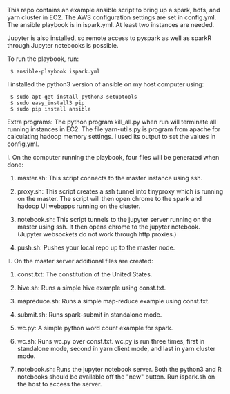
This repo contains an example ansible script to bring up a 
spark, hdfs, and yarn cluster in EC2.  The AWS configuration settings
are set in config.yml.  The ansible playbook is in ispark.yml.  At
least two instances are needed.

Jupyter is also installed, so remote access to pyspark
as well as sparkR through Jupyter notebooks is possible.

To run the playbook, run:

     $ ansible-playbook ispark.yml

I installed the python3 version of ansible on my host computer using:

     $ sudo apt-get install python3-setuptools
     $ sudo easy_install3 pip 
     $ sudo pip install ansible

Extra programs: The python program kill\_all.py when run will terminate all 
running instances in EC2.  The file yarn-utils.py is program from apache for
calculating hadoop memory settings.  I used its output to set the values in 
config.yml.

I. On the computer running the playbook, four files will
be generated when done: 

1. master.sh: This script connects to the master instance using ssh.

2. proxy.sh: This script creates a ssh tunnel into tinyproxy which is running on the master.  The script will then open chrome to the spark and hadoop UI webapps running on the cluster.

3. notebook.sh: This script tunnels to the jupyter server running on the master using ssh.  It then opens chrome to the jupyter notebook. (Jupyter websockets do not work through http proxies.)

4. push.sh: Pushes your local repo up to the master node.

II. On the master server additional files are created:

1. const.txt: The constitution of the United States.

2. hive.sh: Runs a simple hive example using const.txt.

3. mapreduce.sh: Runs a simple map-reduce example using const.txt.

6. submit.sh: Runs spark-submit in standalone mode.

6. wc.py: A simple python word count example for spark.

7. wc.sh: Runs wc.py over const.txt.  wc.py is run three times, first in standalone mode, second in yarn client mode, and last in yarn cluster mode.

8. notebook.sh: Runs the jupyter notebook server.  Both the python3 and R notebooks should be available off the "new" button.  Run ispark.sh on the host to access the server.


